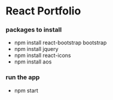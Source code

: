 # React Portfolio

### packages to install
- npm install react-bootstrap bootstrap
- npm install jquery
- npm install react-icons
- npm install aos

### run the app
- npm start

